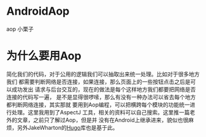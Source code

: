 # AndroidAop
aop 小栗子

# 为什么要用Aop
简化我们的代码，对于公用的逻辑我们可以抽取出来统一处理。比如对于很多地方我们
都需要判断网络是否连接，如果连接，那么页面上的一些按钮点击之后是可以成功发出
请求与后台交互的，现在的做法是每个这样地方我们都要把网络是否连接的代码写一遍，
是不是显得很啰嗦，那么有没有一种办法可以省去每个地方都判断网络连接，其实那就
要用到Aop编程，可以把横跨每个模块的功能统一进行处理。这里我用到了AspectJ
工具，相关的资料可以自己搜索。这里推一篇老外的文章，之前只了解过Aop，但是并
没有在Android上继承进来，貌似也很麻烦，另外JakeWharton的[Hugo](https://github.com/JakeWharton/hugo)库也是基于此。